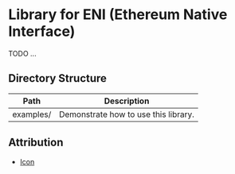 Library for ENI (Ethereum Native Interface)
===========================================

TODO ...

## Directory Structure

| Path       | Description                                     |
| ---------- | ----------------------------------------------- |
| examples/  | Demonstrate how to use this library.            |

## Attribution
- [Icon](https://commons.wikimedia.org/wiki/File:Creative-Tail-pulse.svg)
